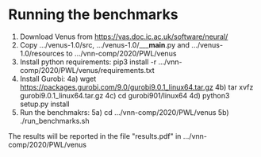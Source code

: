 # Running the benchmarks

1) Download Venus from https://vas.doc.ic.ac.uk/software/neural/
2) Copy .../venus-1.0/src, .../venus-1.0/_____main__.py and .../venus-1.0/resources to .../vnn-comp/2020/PWL/venus
3) Install python requirements: pip3 install -r .../vnn-comp/2020/PWL/venus/requirements.txt 
4) Install Gurobi:
	4a) wget https://packages.gurobi.com/9.0/gurobi9.0.1_linux64.tar.gz
	4b) tar xvfz gurobi9.0.1_linux64.tar.gz
	4c) cd gurobi901/linux64
	4d) python3 setup.py install
5) Run the benchmakrs: 
	5a) cd .../vnn-comp/2020/PWL/venus
	5b) ./run_benchmarks.sh

The results will be reported in the file "results.pdf" in .../vnn-comp/2020/PWL/venus


